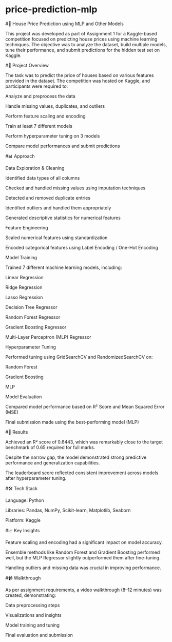 # price-prediction-mlp
#🏡 House Price Prediction using MLP and Other Models

This project was developed as part of Assignment 1 for a Kaggle-based competition focused on predicting house prices using machine learning techniques.
The objective was to analyze the dataset, build multiple models, tune their performance, and submit predictions for the hidden test set on Kaggle.

#🎯 Project Overview

The task was to predict the price of houses based on various features provided in the dataset.
The competition was hosted on Kaggle, and participants were required to:

Analyze and preprocess the data

Handle missing values, duplicates, and outliers

Perform feature scaling and encoding

Train at least 7 different models

Perform hyperparameter tuning on 3 models

Compare model performances and submit predictions

#📊 Approach

Data Exploration & Cleaning

Identified data types of all columns

Checked and handled missing values using imputation techniques

Detected and removed duplicate entries

Identified outliers and handled them appropriately

Generated descriptive statistics for numerical features

Feature Engineering

Scaled numerical features using standardization

Encoded categorical features using Label Encoding / One-Hot Encoding

Model Training

Trained 7 different machine learning models, including:

Linear Regression

Ridge Regression

Lasso Regression

Decision Tree Regressor

Random Forest Regressor

Gradient Boosting Regressor

Multi-Layer Perceptron (MLP) Regressor

Hyperparameter Tuning

Performed tuning using GridSearchCV and RandomizedSearchCV on:

Random Forest

Gradient Boosting

MLP

Model Evaluation

Compared model performance based on R² Score and Mean Squared Error (MSE)

Final submission made using the best-performing model (MLP)

#🧠 Results

Achieved an R² score of 0.6443, which was remarkably close to the target benchmark of 0.65 required for full marks.

Despite the narrow gap, the model demonstrated strong predictive performance and generalization capabilities.

The leaderboard score reflected consistent improvement across models after hyperparameter tuning.

#🛠️ Tech Stack

Language: Python

Libraries: Pandas, NumPy, Scikit-learn, Matplotlib, Seaborn

Platform: Kaggle

#📈 Key Insights

Feature scaling and encoding had a significant impact on model accuracy.

Ensemble methods like Random Forest and Gradient Boosting performed well, but the MLP Regressor slightly outperformed them after fine-tuning.

Handling outliers and missing data was crucial in improving performance.

#📹 Walkthrough

As per assignment requirements, a video walkthrough (8–12 minutes) was created, demonstrating:

Data preprocessing steps

Visualizations and insights

Model training and tuning

Final evaluation and submission
